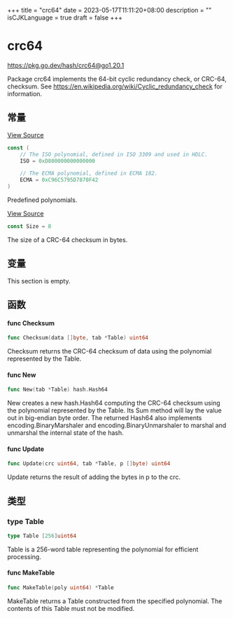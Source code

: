 +++
title = "crc64"
date = 2023-05-17T11:11:20+08:00
description = ""
isCJKLanguage = true
draft = false
+++
# crc64

https://pkg.go.dev/hash/crc64@go1.20.1



Package crc64 implements the 64-bit cyclic redundancy check, or CRC-64, checksum. See https://en.wikipedia.org/wiki/Cyclic_redundancy_check for information.



## 常量 

[View Source](https://cs.opensource.google/go/go/+/go1.20.1:src/hash/crc64/crc64.go;l=20)

``` go 
const (
	// The ISO polynomial, defined in ISO 3309 and used in HDLC.
	ISO = 0xD800000000000000

	// The ECMA polynomial, defined in ECMA 182.
	ECMA = 0xC96C5795D7870F42
)
```

Predefined polynomials.

[View Source](https://cs.opensource.google/go/go/+/go1.20.1:src/hash/crc64/crc64.go;l=17)

``` go 
const Size = 8
```

The size of a CRC-64 checksum in bytes.

## 变量

This section is empty.

## 函数

#### func Checksum 

``` go 
func Checksum(data []byte, tab *Table) uint64
```

Checksum returns the CRC-64 checksum of data using the polynomial represented by the Table.

#### func New 

``` go 
func New(tab *Table) hash.Hash64
```

New creates a new hash.Hash64 computing the CRC-64 checksum using the polynomial represented by the Table. Its Sum method will lay the value out in big-endian byte order. The returned Hash64 also implements encoding.BinaryMarshaler and encoding.BinaryUnmarshaler to marshal and unmarshal the internal state of the hash.

#### func Update 

``` go 
func Update(crc uint64, tab *Table, p []byte) uint64
```

Update returns the result of adding the bytes in p to the crc.

## 类型

### type Table 

``` go 
type Table [256]uint64
```

Table is a 256-word table representing the polynomial for efficient processing.

#### func MakeTable 

``` go 
func MakeTable(poly uint64) *Table
```

MakeTable returns a Table constructed from the specified polynomial. The contents of this Table must not be modified.